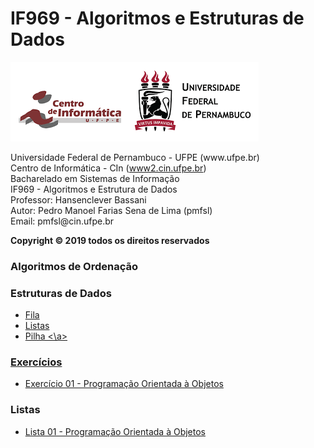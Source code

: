 # IF969 - Algoritmos e Estruturas de Dados
<img src='https://github.com/pedrosena138/IF969-Algoritmos-e-Estrutura-de-Dados/blob/master/logo.png'>
<p>
  Universidade Federal de Pernambuco - UFPE (www.ufpe.br) <br>
  Centro de Informática - CIn (<a href="https://www2.cin.ufpe.br/">www2.cin.ufpe.br</a>) <br>
  Bacharelado em Sistemas de Informação <br>
  IF969 - Algoritmos e Estrutura de Dados <br>
  Professor: Hansenclever Bassani <br>
  Autor: Pedro Manoel Farias Sena de Lima (pmfsl) <br>
  Email: pmfsl@cin.ufpe.br
</p>

<p><strong>Copyright © 2019 todos os direitos reservados</strong></p>

<h3> Algoritmos de Ordenação </h3>
<h3> Estruturas de Dados </h3>
<ul>
  <li> 
    <a href='https://github.com/pedrosena138/IF969-Algoritmos-e-Estrutura-de-Dados/blob/master/Estruturas%20de%20Dados/fila.py'> Fila </a> 
  </li>
  <li>
    <a href='https://github.com/pedrosena138/IF969-Algoritmos-e-Estrutura-de-Dados/blob/master/Estruturas%20de%20Dados/listas.py'> Listas </a>
  </li>
  <li> 
    <a href='https://github.com/pedrosena138/IF969-Algoritmos-e-Estrutura-de-Dados/blob/master/Estruturas%20de%20Dados/pilha.py'> Pilha <\a>
  </li> 
</ul>
<h3> Exercícios </h3>
<ul>
  <li> 
    <a href='https://github.com/pedrosena138/IF969-Algoritmos-e-Estrutura-de-Dados/blob/master/Exerc%C3%ADcios/01'> Exercício 01 - Programação Orientada à Objetos</a></li>
</ul>

<h3> Listas </h3>
<ul>
  <li> <a href='https://github.com/pedrosena138/IF969-Algoritmos-e-Estrutura-de-Dados/tree/master/Listas/01'> Lista 01 - Programação Orientada à Objetos</a></li>
</ul>



